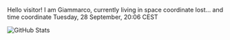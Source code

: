 Hello visitor! I am Giammarco, currently living in space coordinate lost... and time coordinate Tuesday, 28 September, 20:06 CEST

![GitHub Stats](https://github-readme-stats.vercel.app/api?username=grcasanova)
